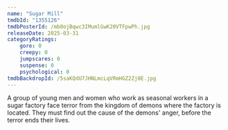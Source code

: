 ```yaml
---
name: "Sugar Mill"
tmdbId: "1355126"
tmdbPosterId: /mb0ojBqwc3IMumlGwK20VTFpwPh.jpg
releaseDate: 2025-03-31
categoryRatings:
    gore: 0
    creepy: 0
    jumpscares: 0
    suspense: 0
    psychological: 0
tmdbBackdropId: /5saKQdU7JHNLmcLqVRmHGZ2Zj0E.jpg
---
```

A group of young men and women who work as seasonal workers in a sugar factory face terror from the kingdom of demons where the factory is located. They must find out the cause of the demons' anger, before the terror ends their lives.
